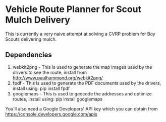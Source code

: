 # Vehicle Route Planner for Scout Mulch Delivery

This is currently a very naive attempt at solving a CVRP problem for Boy Scouts delivering mulch.

## Dependencies

1. webkit2png - This is used to generate the map images used by the drivers to see the route, install from http://www.paulhammond.org/webkit2png/
2. fpdf - This is used to generate the PDF documents used by the drivers, install using: pip install fpdf 
3. googlemaps - This is used to geocode the addresses and optimize routes, install using: pip install googlemaps

You'll also need a Google Developers' API key which you can obtain from https://console.developers.google.com/apis
